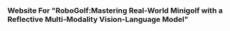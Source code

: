 ### Website For "RoboGolf:Mastering Real-World Minigolf with a Reflective Multi-Modality Vision-Language Model"
